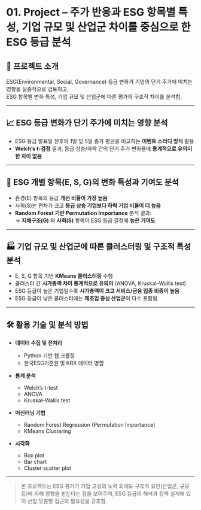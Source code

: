 # 01. Project – 주가 반응과 ESG 항목별 특성, 기업 규모 및 산업군 차이를 중심으로 한 ESG 등급 분석

## 📘 프로젝트 소개  
ESG(Environmental, Social, Governance) 등급 변화가 기업의 단기 주가에 미치는 영향을 실증적으로 검토하고,  
ESG 항목별 변화 특성, 기업 규모 및 산업군에 따른 평가의 구조적 차이를 분석함.

---

## 📈 ESG 등급 변화가 단기 주가에 미치는 영향 분석
- ESG 등급 발표일 전후의 1일 및 5일 종가 평균을 비교하는 **이벤트 스터디 방식** 활용  
- **Welch’s t-검정** 결과, 등급 상승/하락 간의 단기 주가 변화율에 **통계적으로 유의미한 차이 없음**

---

## 🧩 ESG 개별 항목(E, S, G)의 변화 특성과 기여도 분석
- 환경(E) 항목의 등급 **개선 비율이 가장 높음**
- 사회(S)는 편차가 크고 **등급 상승 기업보다 하락 기업 비율이 더 높음**
- **Random Forest 기반 Permutation Importance** 분석 결과:  
  → **지배구조(G)** 와 **사회(S)** 항목이 ESG 등급 결정에 **높은 기여도**

---

## 🏭 기업 규모 및 산업군에 따른 클러스터링 및 구조적 특성 분석
- E, S, G 항목 기반 **KMeans 클러스터링** 수행
- 클러스터 간 **시가총액 차이 통계적으로 유의미** (ANOVA, Kruskal–Wallis test)  
- ESG 등급이 높은 기업일수록 **시가총액이 크고 서비스/금융 업종 비중이 높음**
- ESG 등급이 낮은 클러스터에는 **제조업 중심 산업군**이 다수 포함됨

---

## 🛠️ 활용 기술 및 분석 방법

- **데이터 수집 및 전처리**  
  - Python 기반 웹 크롤링  
  - 한국ESG기준원 및 KRX 데이터 병합

- **통계 분석**  
  - Welch’s t-test  
  - ANOVA  
  - Kruskal–Wallis test

- **머신러닝 기법**  
  - Random Forest Regression (Permutation Importance)  
  - KMeans Clustering

- **시각화**  
  - Box plot  
  - Bar chart  
  - Cluster scatter plot

---

> 본 프로젝트는 ESG 평가가 기업 고유의 노력 외에도 구조적 요인(산업군, 규모 등)에 의해 영향을 받는다는 점을 보여주며, ESG 등급의 해석과 정책 설계에 있어 산업 맞춤형 접근의 필요성을 강조함.
